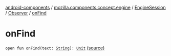 [android-components](../../../index.md) / [mozilla.components.concept.engine](../../index.md) / [EngineSession](../index.md) / [Observer](index.md) / [onFind](./on-find.md)

# onFind

`open fun onFind(text: `[`String`](https://kotlinlang.org/api/latest/jvm/stdlib/kotlin/-string/index.html)`): `[`Unit`](https://kotlinlang.org/api/latest/jvm/stdlib/kotlin/-unit/index.html) [(source)](https://github.com/mozilla-mobile/android-components/blob/master/components/concept/engine/src/main/java/mozilla/components/concept/engine/EngineSession.kt#L50)